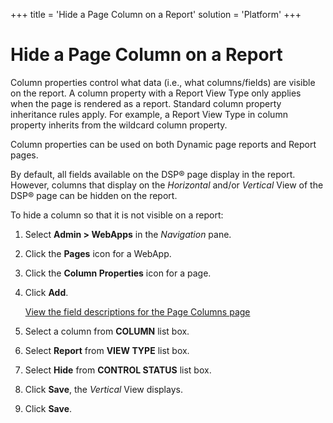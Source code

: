 +++
title = 'Hide a Page Column on a Report'
solution = 'Platform'
+++

# Hide a Page Column on a Report

Column properties control what data (i.e., what columns/fields) are
visible on the report. A column property with a Report View Type only
applies when the page is rendered as a report. Standard column property
inheritance rules apply. For example, a Report View Type in column
property inherits from the wildcard column property.

Column properties can be used on both Dynamic page reports and Report
pages.

By default, all fields available on the DSP® page display in the report.
However, columns that display on the *Horizontal* and/or *Vertical* View
of the DSP® page can be hidden on the report.

To hide a column so that it is not visible on a report:

1.  Select **Admin \> WebApps** in the *Navigation* pane.

2.  Click the **Pages** icon for a WebApp.

3.  Click the **Column Properties** icon for a page.

4.  Click **Add**.
    
    [View the field descriptions for the Page Columns
    page](../Sys_Admin/Page_Desc/Page_Columns_H)

5.  Select a column from **COLUMN** list box.

6.  Select **Report** from **VIEW TYPE** list box.

7.  Select **Hide** from **CONTROL STATUS** list box.

8.  Click **Save**, the *Vertical* View displays.

9.  Click **Save**.
